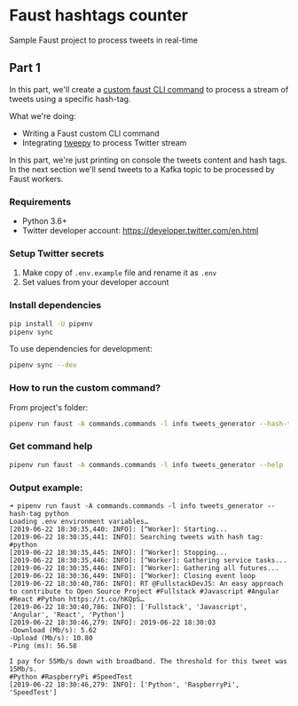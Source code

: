 # Faust hashtags counter
Sample Faust project to process tweets in real-time

## Part 1
In this part, we'll create a [custom faust CLI command](https://faust.readthedocs.io/en/latest/userguide/tasks.html#cli-commands) to process a stream of tweets using a specific hash-tag.

What we're doing:
* Writing a Faust custom CLI command
* Integrating [tweepy](https://www.tweepy.org) to process Twitter stream

In this part, we're just printing on console the tweets content and hash tags. In the next section we'll send tweets to a Kafka topic to be processed by Faust workers.

### Requirements
* Python 3.6+
* Twitter developer account: https://developer.twitter.com/en.html

### Setup Twitter secrets
1. Make copy of `.env.example` file and rename it as `.env`
2. Set values from your developer account

### Install dependencies
```bash
pip install -U pipenv
pipenv sync 
```

To use dependencies for development:
```bash
pipenv sync --dev
```

### How to run the custom command?
From project's folder:
```bash
pipenv run faust -A commands.commands -l info tweets_generator --hash-tag your_hashtag
```

### Get command help
```bash
pipenv run faust -A commands.commands -l info tweets_generator --help
```

### Output example:
```
➜ pipenv run faust -A commands.commands -l info tweets_generator --hash-tag python
Loading .env environment variables…
[2019-06-22 18:30:35,440: INFO]: [^Worker]: Starting...
[2019-06-22 18:30:35,441: INFO]: Searching tweets with hash tag: #python
[2019-06-22 18:30:35,445: INFO]: [^Worker]: Stopping...
[2019-06-22 18:30:35,446: INFO]: [^Worker]: Gathering service tasks...
[2019-06-22 18:30:35,446: INFO]: [^Worker]: Gathering all futures...
[2019-06-22 18:30:36,449: INFO]: [^Worker]: Closing event loop
[2019-06-22 18:30:40,786: INFO]: RT @FullstackDevJS: An easy approach to contribute to Open Source Project #Fullstack #Javascript #Angular #React #Python https://t.co/hKQpS…
[2019-06-22 18:30:40,786: INFO]: ['Fullstack', 'Javascript', 'Angular', 'React', 'Python']
[2019-06-22 18:30:46,279: INFO]: 2019-06-22 18:30:03
-Download (Mb/s): 5.62
-Upload (Mb/s): 10.80
-Ping (ms): 56.58

I pay for 55Mb/s down with broadband. The threshold for this tweet was 15Mb/s.
#Python #RaspberryPi #SpeedTest
[2019-06-22 18:30:46,279: INFO]: ['Python', 'RaspberryPi', 'SpeedTest']
```

